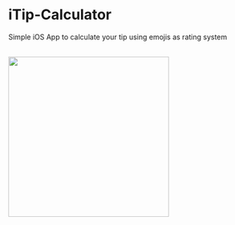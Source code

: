 # iTip-Calculator
Simple iOS App to calculate your tip using emojis as rating system

<br><img src="http://raw.github.com/LorenzoZanotto/iTip-Calculator/master/Graphic%20Assets/screenshot.png" width="320px"/>

